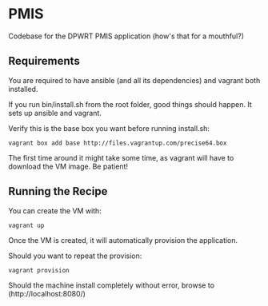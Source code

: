 PMIS
====

Codebase for the DPWRT PMIS application (how's that for a mouthful?)

Requirements
------------

You are required to have ansible (and all its dependencies) and vagrant both
installed.

If you run bin/install.sh from the root folder, good things should happen.
It sets up ansible and vagrant.

Verify this is the base box you want before running install.sh:

    vagrant box add base http://files.vagrantup.com/precise64.box

The first time around it might take some time, as vagrant will have to
download the VM image. Be patient!

Running the Recipe
------------------

You can create the VM with:

    vagrant up

Once the VM is created, it will automatically provision the application.

Should you want to repeat the provision:

    vagrant provision

Should the machine install completely without error, browse to (http://localhost:8080/)

